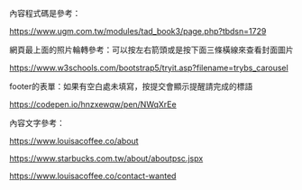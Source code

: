 內容程式碼是參考：

https://www.ugm.com.tw/modules/tad_book3/page.php?tbdsn=1729

網頁最上面的照片輪轉參考：可以按左右箭頭或是按下面三條橫線來查看封面圖片

https://www.w3schools.com/bootstrap5/tryit.asp?filename=trybs_carousel

footer的表單：如果有空白處未填寫，按提交會顯示提醒請完成的標語

https://codepen.io/hnzxewqw/pen/NWqXrEe 

內容文字參考：

https://www.louisacoffee.co/about 

https://www.starbucks.com.tw/about/aboutpsc.jspx 

https://www.louisacoffee.co/contact-wanted
